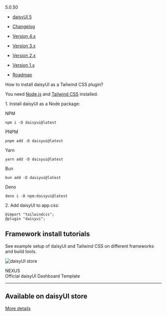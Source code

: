 [](https://daisyui.com/)

5.0.50

- [daisyUI 5](https://daisyui.com/docs/v5/)

- [Changelog](https://daisyui.com/docs/changelog/)

- [Version 4.x](https://v4.daisyui.com/)
- [Version 3.x](https://v3.daisyui.com/)
- [Version 2.x](https://v2.daisyui.com/)
- [Version 1.x](https://v1.daisyui.com/)

- [Roadmap](https://daisyui.com/docs/roadmap/)

How to install daisyUI as a Tailwind CSS plugin?

You need [Node.js](https://nodejs.org/en/download/) and
[Tailwind CSS](https://tailwindcss.com/docs/installation/) installed.

1\. Install daisyUI as a Node package:

NPM

    npm i -D daisyui@latest

PNPM

    pnpm add -D daisyui@latest

Yarn

    yarn add -D daisyui@latest

Bun

    bun add -D daisyui@latest

Deno

    deno i -D npm:daisyui@latest

2\. Add daisyUI to app.css:

    @import "tailwindcss";
    @plugin "daisyui";

## [](#framework-install-tutorials)Framework install tutorials

See example setup of daisyUI and Tailwind CSS on different frameworks and build
tools.

![daisyUI store](https://img.daisyui.com/images/store/nexus.webp)

NEXUS\
Official daisyUI Dashboard Template

---

## Available on daisyUI store

[More details](https://daisyui.com/store)
